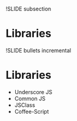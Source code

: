 !SLIDE subsection

# Libraries #

!SLIDE bullets incremental

# Libraries #
* Underscore JS
* Common JS
* JSClass
* Coffee-Script

